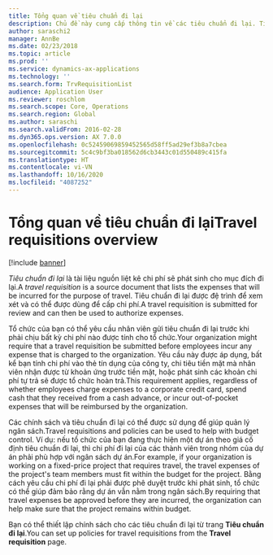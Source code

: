 ```yaml
---
title: Tổng quan về tiêu chuẩn đi lại
description: Chủ đề này cung cấp thông tin về các tiêu chuẩn đi lại. Tiêu chuẩn đi lại ghi lại các chi phí sẽ phát sinh cho mục đích đi lại.
author: saraschi2
manager: AnnBe
ms.date: 02/23/2018
ms.topic: article
ms.prod: ''
ms.service: dynamics-ax-applications
ms.technology: ''
ms.search.form: TrvRequisitionList
audience: Application User
ms.reviewer: roschlom
ms.search.scope: Core, Operations
ms.search.region: Global
ms.author: saraschi
ms.search.validFrom: 2016-02-28
ms.dyn365.ops.version: AX 7.0.0
ms.openlocfilehash: 0c52459069859452565d58ff5ad29ef3b8a7cbea
ms.sourcegitcommit: 5c4c9bf3ba018562d6cb3443c01d550489c415fa
ms.translationtype: HT
ms.contentlocale: vi-VN
ms.lasthandoff: 10/16/2020
ms.locfileid: "4087252"
---
```

# <a name="travel-requisitions-overview"></a><span data-ttu-id="7e262-104">Tổng quan về tiêu chuẩn đi lại</span><span class="sxs-lookup"><span data-stu-id="7e262-104">Travel requisitions overview</span></span>

[!include [banner](../includes/banner.md)]

<span data-ttu-id="7e262-105">*Tiêu chuẩn đi lại* là tài liệu nguồn liệt kê chi phí sẽ phát sinh cho mục đích đi lại.</span><span class="sxs-lookup"><span data-stu-id="7e262-105">A *travel requisition* is a source document that lists the expenses that will be incurred for the purpose of travel.</span></span> <span data-ttu-id="7e262-106">Tiêu chuẩn đi lại được đệ trình để xem xét và có thể được dùng để cấp chi phí.</span><span class="sxs-lookup"><span data-stu-id="7e262-106">A travel requisition is submitted for review and can then be used to authorize expenses.</span></span>

<span data-ttu-id="7e262-107">Tổ chức của bạn có thể yêu cầu nhân viên gửi tiêu chuẩn đi lại trước khi phải chịu bất kỳ chi phí nào được tính cho tổ chức.</span><span class="sxs-lookup"><span data-stu-id="7e262-107">Your organization might require that a travel requisition be submitted before employees incur any expense that is charged to the organization.</span></span> <span data-ttu-id="7e262-108">Yêu cầu này được áp dụng, bất kể bạn tính chi phí vào thẻ tín dụng của công ty, chi tiêu tiền mặt mà nhân viên nhận được từ khoản ứng trước tiền mặt, hoặc phát sinh các khoản chi phí tự trả sẽ được tổ chức hoàn trả.</span><span class="sxs-lookup"><span data-stu-id="7e262-108">This requirement applies, regardless of whether employees charge expenses to a corporate credit card, spend cash that they received from a cash advance, or incur out-of-pocket expenses that will be reimbursed by the organization.</span></span>

<span data-ttu-id="7e262-109">Các chính sách và tiêu chuẩn đi lại có thể được sử dụng để giúp quản lý ngân sách.</span><span class="sxs-lookup"><span data-stu-id="7e262-109">Travel requisitions and policies can be used to help with budget control.</span></span> <span data-ttu-id="7e262-110">Ví dụ: nếu tổ chức của bạn đang thực hiện một dự án theo giá cố định tiêu chuẩn đi lại, thì chi phí đi lại của các thành viên trong nhóm của dự án phải phù hợp với ngân sách dự án.</span><span class="sxs-lookup"><span data-stu-id="7e262-110">For example, if your organization is working on a fixed-price project that requires travel, the travel expenses of the project's team members must fit within the budget for the project.</span></span> <span data-ttu-id="7e262-111">Bằng cách yêu cầu chi phí đi lại phải được phê duyệt trước khi phát sinh, tổ chức có thể giúp đảm bảo rằng dự án vẫn nằm trong ngân sách.</span><span class="sxs-lookup"><span data-stu-id="7e262-111">By requiring that travel expenses be approved before they are incurred, the organization can help make sure that the project remains within budget.</span></span>

<span data-ttu-id="7e262-112">Bạn có thể thiết lập chính sách cho các tiêu chuẩn đi lại từ trang **Tiêu chuẩn đi lại**.</span><span class="sxs-lookup"><span data-stu-id="7e262-112">You can set up policies for travel requisitions from the **Travel requisition** page.</span></span>
